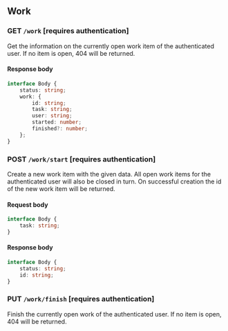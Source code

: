 ## Work

### GET `/work` [requires authentication]

Get the information on the currently open work item of the authenticated user. If no item is open,
404 will be returned.

#### Response body

```typescript
interface Body {
    status: string;
    work: {
        id: string;
        task: string;
        user: string;
        started: number;
        finished?: number;
    };
}
```

### POST `/work/start` [requires authentication]

Create a new work item with the given data.  All open work items for the authenticated user will
also be closed in turn.  On successful creation the id of the new work item will be returned.

#### Request body

```typescript
interface Body {
    task: string;
}
```

#### Response body

```typescript
interface Body {
    status: string;
    id: string;
}
```

### PUT `/work/finish` [requires authentication]

Finish the currently open work of the authenticated user. If no item is open, 404 will be returned.

